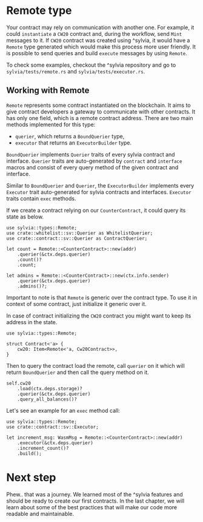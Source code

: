 # Remote type

Your contract may rely on communication with another one. For example, it could
`instantiate` a `CW20` contract and, during the workflow, send `Mint` messages to it. If `CW20` 
contract was created using ^sylvia, it would have a `Remote` type generated which would make this
process more user friendly.
It is possible to send queries and build `execute` messages by using `Remote`.

To check some examples, checkout the ^sylvia repository
and go to `sylvia/tests/remote.rs` and `sylvia/tests/executor.rs`.

## Working with Remote

`Remote` represents some contract instantiated on the blockchain. It aims to give contract
developers a gateway to communicate with other contracts. It has only one field, which is a remote
contract address.
There are two main methods implemented for this type:
 * `querier`, which returns a `BoundQuerier` type,
 * `executor` that returns an `ExecutorBuilder` type.

`BoundQuerier` implements `Querier` traits of every sylvia contract and interface.
`Querier` traits are auto-generated by `contract` and `interface` macros and consist
of every query method of the given contract and interface.

Similar to `BoundQuerier` and `Querier`, the `ExecutorBuilder` implements every
`Executor` trait auto-generated for sylvia contracts and interfaces. `Executor`
traits contain `exec` methods.


If we create a contract relying on our `CounterContract`, it could query its state as below.

```rust,noplayground
use sylvia::types::Remote;
use crate::whitelist::sv::Querier as WhitelistQuerier;
use crate::contract::sv::Querier as ContractQuerier;

let count = Remote::<CounterContract>::new(addr)
    .querier(&ctx.deps.querier)
    .count()?
    .count;

let admins = Remote::<CounterContract>::new(ctx.info.sender)
    .querier(&ctx.deps.querier)
    .admins()?;
```

Important to note is that `Remote` is generic over the contract type. To use it in context
of some contract, just initialize it generic over it.

In case of contract initializing the `CW20` contract you might want to keep its address in the
state.

```rust,noplayground
use sylvia::types::Remote;

struct Contract<'a> {
    cw20: Item<Remote<'a, Cw20Contract>>,
}
```

Then to query the contract load the remote, call `querier` on it which will return `BoundQuerier`
and then call the query method on it.

```rust,noplayground
self.cw20
    .load(ctx.deps.storage)?
    .querier(&ctx.deps.querier)
    .query_all_balances()?
```

Let's see an example for an `exec` method call:

```rust,noplayground
use sylvia::types::Remote;
use crate::contract::sv::Executor;

let increment_msg: WasmMsg = Remote::<CounterContract>::new(addr)
    .executor(&ctx.deps.querier)
    .increment_count()?
    .build();
```

# Next step

Phew.. that was a journey. We learned most of the ^sylvia features and should be ready to create our first contracts.
In the last chapter, we will learn about some of the best practices that will make our code more readable and maintainable.
